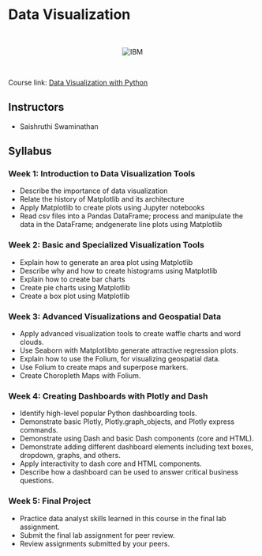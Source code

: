 # Data Visualization

<br>

<p align="center">
	<img src="https://github.com/ChristophBeckmann/Courses/blob/main/IBM%20Data%20Science%20Professional%20Certificate/ibm.svg" title="IBM" alt="IBM" />
</p>

<br>

Course link: [Data Visualization with Python](https://www.coursera.org/learn/python-for-data-visualization/)

## Instructors
- Saishruthi Swaminathan

## Syllabus

### Week 1: Introduction to Data Visualization Tools
-   Describe the importance of data visualization
-   Relate the history of Matplotlib and its architecture
-   Apply Matplotlib to create plots using Jupyter notebooks
-   Read csv files into a Pandas DataFrame; process and manipulate the data in the DataFrame; andgenerate line plots using Matplotlib

### Week 2: Basic and Specialized Visualization Tools
-   Explain how to generate an area plot using Matplotlib
-   Describe why and how to create histograms using Matplotlib
-   Explain how to create bar charts
-   Create pie charts using Matplotlib
-   Create a box plot using Matplotlib

### Week 3: Advanced Visualizations and Geospatial Data
-   Apply advanced visualization tools to create waffle charts and word clouds.
-   Use Seaborn with Matplotlibto generate attractive regression plots.
-   Explain how to use the Folium, for visualizing geospatial data.
-   Use Folium to create maps and superpose markers.
-   Create Choropleth Maps with Folium.

### Week 4: Creating Dashboards with Plotly and Dash
-   Identify high-level popular Python dashboarding tools.
-   Demonstrate basic Plotly, Plotly.graph_objects, and Plotly express commands.
-   Demonstrate using Dash and basic Dash components (core and HTML).
-   Demonstrate adding different dashboard elements including text boxes, dropdown, graphs, and others.
-   Apply interactivity to dash core and HTML components.
-   Describe how a dashboard can be used to answer critical business questions.

### Week 5: Final Project
- Practice data analyst skills learned in this course in the final lab assignment.
- Submit the final lab assignment for peer review.
- Review assignments submitted by your peers.
